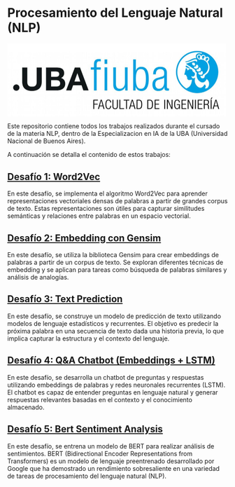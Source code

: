 # Procesamiento del Lenguaje Natural (NLP)

<img src="https://github.com/hernancontigiani/ceia_memorias_especializacion/raw/master/Figures/logoFIUBA.jpg" width="500" align="center">

Este repositorio contiene todos los trabajos realizados durante el cursado de la materia NLP, dentro de la Especializacion en IA de la UBA (Universidad Nacional de Buenos Aires).

A continuación se detalla el contenido de estos trabajos:

## [Desafío 1: Word2Vec](Desafío1/Desafio_1.ipynb)
En este desafío, se implementa el algoritmo Word2Vec para aprender representaciones vectoriales densas de palabras a partir de grandes corpus de texto. Estas representaciones son útiles para capturar similitudes semánticas y relaciones entre palabras en un espacio vectorial.

## [Desafío 2: Embedding con Gensim](Desafío2/Desafio_2.ipynb)
En este desafío, se utiliza la biblioteca Gensim para crear embeddings de palabras a partir de un corpus de texto. Se exploran diferentes técnicas de embedding y se aplican para tareas como búsqueda de palabras similares y análisis de analogías.

## [Desafío 3: Text Prediction](Desafío3/3b_modelo_lenguaje.ipynb)
En este desafío, se construye un modelo de predicción de texto utilizando modelos de lenguaje estadísticos y recurrentes. El objetivo es predecir la próxima palabra en una secuencia de texto dada una historia previa, lo que implica capturar la estructura y el contexto del lenguaje.

## [Desafío 4: Q&A Chatbot (Embeddings + LSTM)](Desafío4/6-bot_qa.ipynb)
En este desafío, se desarrolla un chatbot de preguntas y respuestas utilizando embeddings de palabras y redes neuronales recurrentes (LSTM). El chatbot es capaz de entender preguntas en lenguaje natural y generar respuestas relevantes basadas en el contexto y el conocimiento almacenado.

## [Desafío 5: Bert Sentiment Analysis](Desafío5/7d-bertsentimentanalysismulticategorial.ipynb)
En este desafío, se entrena un modelo de BERT para realizar análisis de sentimientos. BERT (Bidirectional Encoder Representations from Transformers) es un modelo de lenguaje preentrenado desarrollado por Google que ha demostrado un rendimiento sobresaliente en una variedad de tareas de procesamiento del lenguaje natural (NLP).